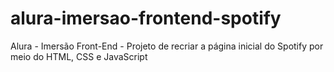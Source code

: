 # alura-imersao-frontend-spotify
Alura - Imersão Front-End - Projeto de recriar a página inicial do Spotify por meio do HTML, CSS e JavaScript
